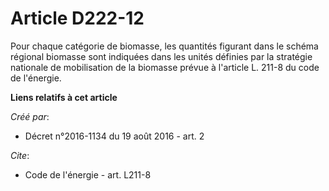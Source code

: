# Article D222-12

Pour chaque catégorie de biomasse, les quantités figurant dans le schéma régional biomasse sont indiquées dans les unités
définies par la stratégie nationale de mobilisation de la biomasse prévue à l'article L. 211-8 du code de l'énergie.

**Liens relatifs à cet article**

_Créé par_:

  - Décret n°2016-1134 du 19 août 2016 - art. 2

_Cite_:

  - Code de l'énergie - art. L211-8
